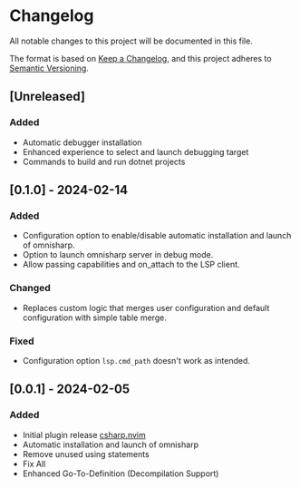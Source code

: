 # Changelog

All notable changes to this project will be documented in this file.

The format is based on [Keep a Changelog](https://keepachangelog.com/en/1.1.0/),
and this project adheres to [Semantic Versioning](https://semver.org/spec/v2.0.0.html).

## [Unreleased]

### Added

- Automatic debugger installation
- Enhanced experience to select and launch debugging target
- Commands to build and run dotnet projects

## [0.1.0] - 2024-02-14

### Added

- Configuration option to enable/disable automatic installation and launch of omnisharp.
- Option to launch omnisharp server in debug mode.
- Allow passing capabilities and on_attach to the LSP client.

### Changed

- Replaces custom logic that merges user configuration and default configuration with simple table merge.

### Fixed

- Configuration option `lsp.cmd_path` doesn't work as intended.

## [0.0.1] - 2024-02-05

### Added

- Initial plugin release [csharp.nvim](https://github.com/iabdelkareem/csharp.nvim)
- Automatic installation and launch of omnisharp
- Remove unused using statements
- Fix All
- Enhanced Go-To-Definition (Decompilation Support)
